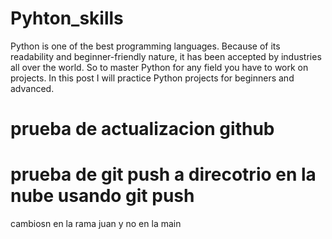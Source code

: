 # Pyhton_skills
Python is one of the best programming languages. Because of its readability and beginner-friendly nature, it has been accepted by industries all over the world. So to master Python for any field you have to work on projects. In this post I will practice Python projects for beginners and advanced.  

# prueba de actualizacion github

# prueba de git push a direcotrio en la nube usando git push

cambiosn en la rama juan y no en la main






